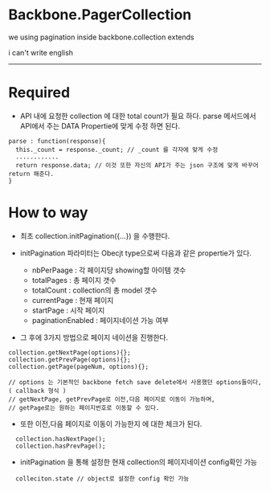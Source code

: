 # Backbone.PagerCollection
we using pagination inside backbone.collection extends

i can't write english

----------------------------------------------

# Required
- API 내에 요청한 collection 에 대한 total count가 필요 하다. parse 메서드에서 API에서 주는 DATA Propertie에 맞게 수정 하면 된다.
````
parse : function(response){
  this._count = response._count; // _count 를 각자에 맞게 수정
  ............
  return response.data; // 이것 또한 자신의 API가 주는 json 구조에 맞게 바꾸어 return 해준다.
}
````

# How to way
- 최초 collection.initPagination({...}) 을 수행한다.
- initPagination 파라미터는 Obecjt type으로써 다음과 같은 propertie가 있다.
  * nbPerPaage : 각 페이지당 showing할 아이템 갯수
  * totalPages : 총 페이지 갯수
  * totalCount : collection의 총 model 갯수
  * currentPage : 현재 페이지
  * startPage : 시작 페이지
  * paginationEnabled : 페이지네이션 가능 여부 

- 그 후에 3가지 방법으로 페이지 네이션을 진행한다.
````
collection.getNextPage(options){};
collection.getPrevPage(options){};
collection.getPage(pageNum, options){};

// options 는 기본적인 backbone fetch save delete에서 사용했던 options들이다, ( callback 형식 )
// getNextPage, getPrevPage로 이전,다음 페이지로 이동이 가능하며, 
// getPage로는 원하는 페이지번호로 이동할 수 있다.
````

- 또한 이전,다음 페이지로 이동이 가능한지 에 대한 체크가 된다.

````
  collection.hasNextPage();
  collection.hasPrevPage();
````
- initPagination 을 통해 설정한 현재 collection의 페이지네이션 config확인 가능
````
  colleciton.state // object로 설정한 config 확인 가능
````
